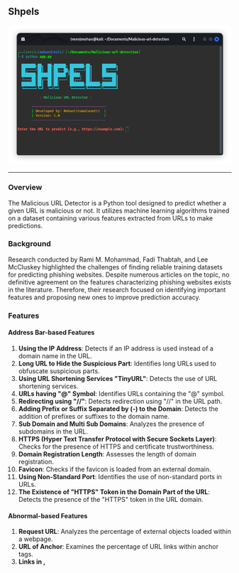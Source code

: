 ## Shpels

![Malicious URL Detector Banner](banner.png)

---

### Overview

The Malicious URL Detector is a Python tool designed to predict whether a given URL is malicious or not. It utilizes machine learning algorithms trained on a dataset containing various features extracted from URLs to make predictions.

### Background

Research conducted by Rami M. Mohammad, Fadi Thabtah, and Lee McCluskey highlighted the challenges of finding reliable training datasets for predicting phishing websites. Despite numerous articles on the topic, no definitive agreement on the features characterizing phishing websites exists in the literature. Therefore, their research focused on identifying important features and proposing new ones to improve prediction accuracy.

### Features

#### Address Bar-based Features

1. **Using the IP Address**: Detects if an IP address is used instead of a domain name in the URL.
2. **Long URL to Hide the Suspicious Part**: Identifies long URLs used to obfuscate suspicious parts.
3. **Using URL Shortening Services "TinyURL"**: Detects the use of URL shortening services.
4. **URLs having "@" Symbol**: Identifies URLs containing the "@" symbol.
5. **Redirecting using "//"**: Detects redirection using "//" in the URL path.
6. **Adding Prefix or Suffix Separated by (-) to the Domain**: Detects the addition of prefixes or suffixes to the domain name.
7. **Sub Domain and Multi Sub Domains**: Analyzes the presence of subdomains in the URL.
8. **HTTPS (Hyper Text Transfer Protocol with Secure Sockets Layer)**: Checks for the presence of HTTPS and certificate trustworthiness.
9. **Domain Registration Length**: Assesses the length of domain registration.
10. **Favicon**: Checks if the favicon is loaded from an external domain.
11. **Using Non-Standard Port**: Identifies the use of non-standard ports in URLs.
12. **The Existence of "HTTPS" Token in the Domain Part of the URL**: Detects the presence of the "HTTPS" token in the URL domain.

#### Abnormal-based Features

1. **Request URL**: Analyzes the percentage of external objects loaded within a webpage.
2. **URL of Anchor**: Examines the percentage of URL links within anchor tags.
3. **Links in <Meta>, <Script> and <Link> tags**: Checks the percentage of links in specific HTML tags.
4. **Server Form Handler (SFH)**: Identifies suspicious server form handlers.
5. **Submitting Information to Email**: Detects forms submitting user information to email.
6. **Abnormal URL**: Examines the presence of the hostname in the URL.

#### HTML and JavaScript-based Features

1. **Website Forwarding**: Analyzes the number of redirections on a webpage.
2. **Status Bar Customization**: Checks if JavaScript changes the status bar.
3. **Disabling Right Click**: Detects if right-click functionality is disabled.
4. **Using Pop-up Window**: Identifies pop-up windows requesting user information.
5. **IFrame Redirection**: Detects the use of invisible iframes.

#### Domain-based Features

1. **Age of Domain**: Analyzes the age of the domain.
2. **DNS Record**: Checks for DNS records associated with the domain.
3. **Website Traffic**: Measures the popularity of the website.
4. **PageRank**: Determines the PageRank value of the webpage.
5. **Google Index**: Examines whether the website is indexed by Google.
6. **Number of Links Pointing to Page**: Analyzes the number of links pointing to the webpage.
7. **Statistical Reports**: Considers statistical reports from reputable sources.

### Usage

1. Clone the repository:

   ```bash
   git clone https://github.com/your-username/malicious-url-detector.git
   ```

2. Navigate to the project directory:

   ```bash
   cd malicious-url-detector
   ```

3. Set up and activate a virtual environment:

   ```bash
   python3 -m venv venv
   source venv/bin/activate  # On Linux/macOS
   .\venv\Scripts\activate    # On Windows
   ```

4. Install the required dependencies:

   ```bash
   pip install -r requirements.txt
   ```

5. Run the tool and enter the URL you want to predict:

   ```bash
   python malicious_url_detector.py
   ```

### Contributing

Contributions are welcome! If you find any bugs or have suggestions for improvements, please open an issue or create a pull request.

### License

This project is licensed under the MIT License - see the [LICENSE](LICENSE) file for details.

--- 

Feel free to customize this README file according to your project's specific details and requirements. Let me know if you need further assistance!
